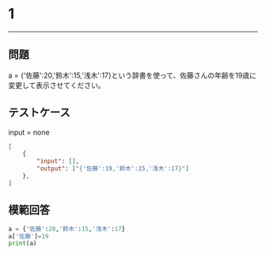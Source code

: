 # 1

---
## 問題

a = {'佐藤':20,'鈴木':15,'浅木':17}という辞書を使って、佐藤さんの年齢を19歳に変更して表示させてください。

## テストケース
input = none
```json
[
	{
		"input": [],
		"output": ["{'佐藤':19,'鈴木':15,'浅木':17}"]
  	},
]
```

## 模範回答
```python
a = {'佐藤':20,'鈴木':15,'浅木':17}
a['佐藤']=19
print(a)
```